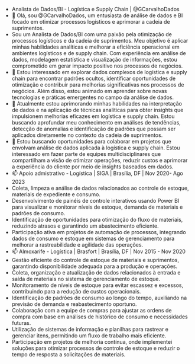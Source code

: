 - Analista de Dados/BI - Logística e Supply Chain | @GCarvalhoDados
- 👋 Olá, sou @GCarvalhoDados, um entusiasta de análise de dados e BI focado em otimizar processos logísticos e aprimorar a cadeia de suprimentos.
- Sou um Analista de Dados/BI com uma paixão pela otimização de processos logísticos e da cadeia de suprimentos. Meu objetivo é aplicar minhas habilidades analíticas e 
melhorar a eficiência operacional em ambientes logísticos e de supply chain. Com experiência em análise de dados, modelagem estatística e visualização de informações, 
estou comprometido em gerar impacto positivo nos processos de negócios.
- 👀 Estou interessado em explorar dados complexos de logística e supply chain para encontrar padrões ocultos, identificar oportunidades de otimização e contribuir para melhorias
  significativas nos processos de negócios. Além disso, estou animado em aprender sobre novas tecnologias e práticas emergentes no campo da análise de dados.
- 🌱 Atualmente estou aprimorando minhas habilidades na interpretação de dados e na aplicação de técnicas analíticas para obter insights que impulsionem melhorias eficazes em 
logística e supply chain. Estou buscando aprofundar meu conhecimento em análises de tendências, detecção de anomalias e identificação de padrões que possam ser aplicados diretamente no contexto da cadeia de suprimentos.
- 💞️ Estou buscando oportunidades para colaborar em projetos que envolvam análise de dados aplicada à logística e supply chain. Estou interessado em fazer parte de equipes multidisciplinares que compartilham a visão de otimizar operações,
  reduzir custos e aprimorar a experiência do cliente por meio de insights baseados em dados.
- 📫 Apoio admistrativo - Logística | SIGA | Brasília, DF | Nov 2020- Ago 2023
- Coleta, limpeza e análise de dados relacionados ao controle de estoque, materiais de expediente e consumo.
- Desenvolvimento de painéis de controle interativos usando Power BI para visualizar e monitorar níveis de estoque, demanda de materiais e padrões de consumo.
- Identificação de oportunidades para otimização do fluxo de materiais, reduzindo atrasos e garantindo um abastecimento eficiente.
- Participação ativa em projetos de automação de processos, integrando dados de consumo e estoque em sistemas de gerenciamento para melhorar a rastreabilidade e agilidade das operações.
- 📫 Almoxarife - Logística | Brasfort | Brasília, DF | Nov 2015 - Nov 2020
- Gestão eficiente do controle de estoque de materiais e suprimentos, garantindo disponibilidade adequada para a produção e operações.
- Coleta, organização e atualização de dados relacionados à entrada e saída de materiais no sistema de gerenciamento de estoque.
- Monitoramento de níveis de estoque para evitar escassez e excessos, contribuindo para a redução de custos operacionais.
- Identificação de padrões de consumo ao longo do tempo, auxiliando na previsão de demanda e reabastecimento oportuno.
- Colaboração com a equipe de compras para ajustar as ordens de compra com base em análises de histórico de consumo e necessidades futuras.
- Utilização de sistemas de informação e planilhas para rastrear e gerenciar itens, permitindo um fluxo de trabalho mais eficiente.
- Participação em projetos de melhoria contínua, onde implementei soluções para otimizar processos de controle de estoque e reduzir o tempo de resposta a solicitações de materiais.

<!---
GCarvalhoDados/GCarvalhoDados is a ✨ special ✨ repository because its `README.md` (this file) appears on your GitHub profile.
You can click the Preview link to take a look at your changes.
--->
